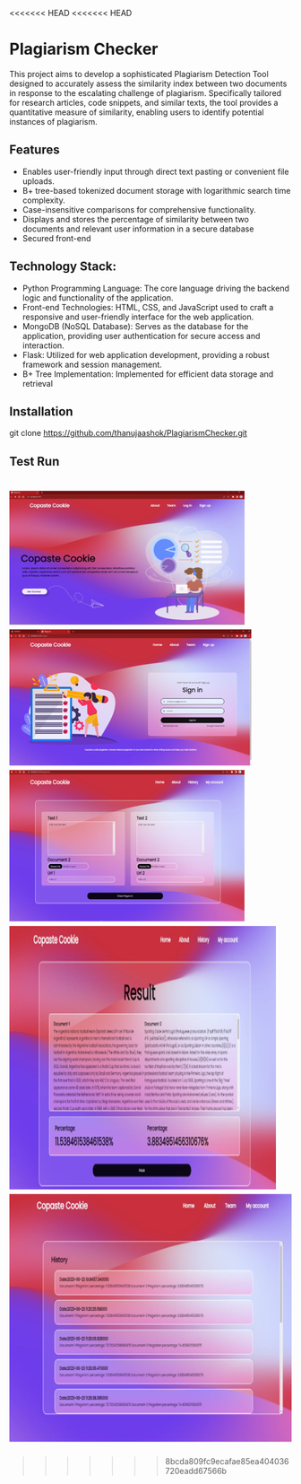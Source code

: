 <<<<<<< HEAD
<<<<<<< HEAD

# Plagiarism Checker


This project aims to develop a sophisticated Plagiarism Detection Tool designed to accurately assess the similarity index between two documents in response to the escalating challenge of plagiarism. Specifically tailored for research articles, code snippets, and similar texts, the tool provides a quantitative measure of similarity, enabling users to identify potential instances of plagiarism. 


## Features

- Enables user-friendly input through direct text pasting or convenient file uploads.
- B+ tree-based tokenized document storage with logarithmic search time complexity.
- Case-insensitive comparisons for comprehensive functionality.
- Displays and stores the percentage of similarity between two documents and relevant user information in a secure database
- Secured front-end


## Technology Stack:

- Python Programming Language:
The core language driving the backend logic and functionality of the application.
- Front-end Technologies:
HTML, CSS, and JavaScript used to craft a responsive and user-friendly interface for the web application.
- MongoDB (NoSQL Database):
Serves as the database for the application, providing user authentication for secure access and interaction.
- Flask:
Utilized for web application development, providing a robust framework and session management.
- B+ Tree Implementation:
Implemented for efficient data storage and retrieval

## Installation

git clone https://github.com/thanujaashok/PlagiarismChecker.git
## Test Run

![App Screenshot](https://github.com/thanujaashok/PlagiarismChecker/blob/main/screenshots/Homepage.png)
![App Screenshot](https://github.com/thanujaashok/PlagiarismChecker/blob/main/screenshots/Login.png)
![App Screenshot](https://github.com/thanujaashok/PlagiarismChecker/blob/new/Screenshots/Input.png)
![App Screenshot](https://github.com/thanujaashok/PlagiarismChecker/blob/new/Screenshots/Result.png)
![App Screenshot](https://github.com/thanujaashok/PlagiarismChecker/blob/new/Screenshots/History.png)
=======
>>>>>>> 8bcda809fc9ecafae85ea404036720eadd67566b

